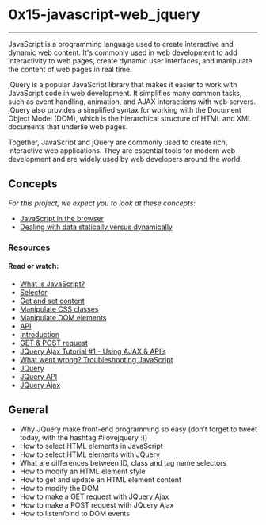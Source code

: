 # 0x15-javascript-web_jquery
<hr>

JavaScript is a programming language used to create interactive and dynamic web content. It's commonly used in web development to add interactivity to web pages, create dynamic user interfaces, and manipulate the content of web pages in real time.

jQuery is a popular JavaScript library that makes it easier to work with JavaScript code in web development. It simplifies many common tasks, such as event handling, animation, and AJAX interactions with web servers. jQuery also provides a simplified syntax for working with the Document Object Model (DOM), which is the hierarchical structure of HTML and XML documents that underlie web pages.

Together, JavaScript and jQuery are commonly used to create rich, interactive web applications. They are essential tools for modern web development and are widely used by web developers around the world.

## Concepts
<i>For this project, we expect you to look at these concepts:</i>

- [JavaScript in the browser](https://intranet.alxswe.com/concepts/3)
- [Dealing with data statically versus dynamically](https://intranet.alxswe.com/concepts/35)


### Resources
#### Read or watch:

- [What is JavaScript?]()
- [Selector]()
- [Get and set content]()
- [Manipulate CSS classes]()
- [Manipulate DOM elements]()
- [API]()
- [Introduction]()
- [GET & POST request]()
- [JQuery Ajax Tutorial #1 - Using AJAX & API’s]()
- [What went wrong? Troubleshooting JavaScript]()
- [JQuery]()
- [JQuery API]()
- [JQuery Ajax]()

## General
- Why JQuery make front-end programming so easy (don’t forget to tweet today, with the hashtag #ilovejquery :))
- How to select HTML elements in JavaScript
- How to select HTML elements with JQuery
- What are differences between ID, class and tag name selectors
- How to modify an HTML element style
- How to get and update an HTML element content
- How to modify the DOM
- How to make a GET request with JQuery Ajax
- How to make a POST request with JQuery Ajax
- How to listen/bind to DOM events
